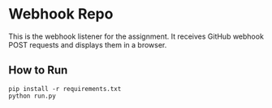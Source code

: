 # Webhook Repo

This is the webhook listener for the assignment. It receives GitHub webhook POST requests and displays them in a browser.

## How to Run

```
pip install -r requirements.txt
python run.py

```

